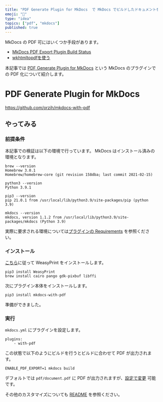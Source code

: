```yaml
---
title: "PDF Generate Plugin for MkDocs  で MkDocs でビルドしたドキュメントを PDF 化する"
emoji: "💋"
type: "idea"
topics: ["pdf", "mkdocs"]
published: true
---
```


MkDocs の PDF 可にはいくつか手段があります。

* [MkDocs PDF Export Plugin Build Status](https://github.com/zhaoterryy/mkdocs-pdf-export-plugin)
* [wkhtmltopdfを使う](https://zenn.dev/mebiusbox/articles/81d977a72cee01#%F0%9F%93%8C-pdf-%E5%87%BA%E5%8A%9B)

本記事では [PDF Generate Plugin for MkDocs](https://github.com/orzih/mkdocs-with-pdf) という MkDocs のプラグインでの PDF 化について紹介します。

# PDF Generate Plugin for MkDocs
https://github.com/orzih/mkdocs-with-pdf

## やってみる
### 前提条件

本記事での検証は以下の環境で行っています。
MkDocs はインストール済みの環境となります。

```
brew --version
Homebrew 3.0.1
Homebrew/homebrew-core (git revision 158dba; last commit 2021-02-15)
```

```
python3 --version
Python 3.9.1
```

```
pip3 --version
pip 21.0.1 from /usr/local/lib/python3.9/site-packages/pip (python 3.9)
```

```
mkdocs --version
mkdocs, version 1.1.2 from /usr/local/lib/python3.9/site-packages/mkdocs (Python 3.9)
```

実際に要求される環境については[プラグインの Requirements](https://github.com/zhaoterryy/mkdocs-pdf-export-plugin#requirements) を参照ください。

### インストール

[こちら](https://weasyprint.readthedocs.io/en/latest/install.html#macos)に従って WeasyPrint をインストールします。

```
pip3 install WeasyPrint
brew install cairo pango gdk-pixbuf libffi
```

次にプラグイン本体をインストールします。

```
pip3 install mkdocs-with-pdf
```

準備ができました。

### 実行

`mkdocs.yml` にプラグインを設定します。

```
plugins:
    - with-pdf
```

この状態で以下のようにビルドを行うとビルドに合わせて PDF が出力されます。
```
ENABLE_PDF_EXPORT=1 mkdocs build
```

デフォルトでは `pdf/document.pdf` に PDF が出力されますが、[設定で変更](https://github.com/orzih/mkdocs-with-pdf#-and-more) 可能です。

その他のカスタマイズについても [README](https://github.com/orzih/mkdocs-with-pdf#configuration) を参照ください。